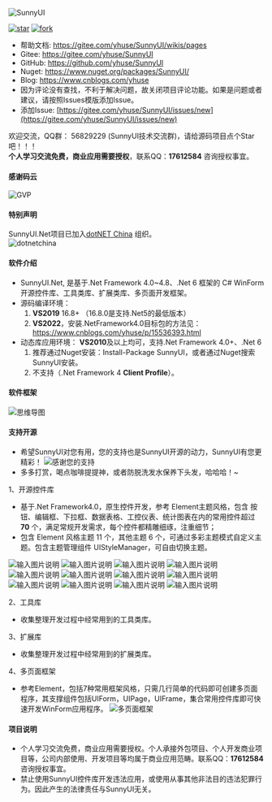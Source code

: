 ![SunnyUI](https://images.gitee.com/uploads/images/2021/0324/213615_54240ba9_416720.png "SunnyUI.png")

[![star](https://gitee.com/yhuse/SunnyUI/badge/star.svg?theme=gvp)](https://gitee.com/yhuse/SunnyUI/stargazers)
[![fork](https://gitee.com/yhuse/SunnyUI/badge/fork.svg?theme=gvp)](https://gitee.com/yhuse/SunnyUI/members)    
- 帮助文档: https://gitee.com/yhuse/SunnyUI/wikis/pages    
- Gitee:  https://gitee.com/yhuse/SunnyUI    
- GitHub: https://github.com/yhuse/SunnyUI    
- Nuget:  https://www.nuget.org/packages/SunnyUI/    
- Blog:   https://www.cnblogs.com/yhuse    
- 因为评论没有查找，不利于解决问题，故关闭项目评论功能。如果是问题或者建议，请按照Issues模版添加Issue。    
- 添加Issue: [https://gitee.com/yhuse/SunnyUI/issues/new](https://gitee.com/yhuse/SunnyUI/issues/new)    
    
欢迎交流，QQ群： 56829229  (SunnyUI技术交流群)，请给源码项目点个Star吧！！！  
**个人学习交流免费，商业应用需要授权**，联系QQ：**17612584** 咨询授权事宜。  

#### 感谢码云
![GVP](https://images.gitee.com/uploads/images/2021/0526/214138_85647268_416720.png "QQ图片20210526213958.png")  
    
#### 特别声明
SunnyUI.Net项目已加入[dotNET China](https://gitee.com/dotnetchina) 组织。<br/>
![dotnetchina](https://images.gitee.com/uploads/images/2021/0324/120117_2da9922c_416720.png "132645_21007ea0_974299.png")

#### 软件介绍
- SunnyUI.Net, 是基于.Net Framework 4.0~4.8、.Net 6 框架的 C# WinForm 开源控件库、工具类库、扩展类库、多页面开发框架。
- 源码编译环境：    
  1. **VS2019** 16.8+ （16.8.0是支持.Net5的最低版本）    
  2. **VS2022**，安装.NetFramework4.0目标包的方法见：https://www.cnblogs.com/yhuse/p/15536393.html    
- 动态库应用环境： **VS2010**及以上均可，支持.Net Framework 4.0+、.Net 6    
  1. 推荐通过Nuget安装：Install-Package SunnyUI，或者通过Nuget搜索SunnyUI安装。    
  2. 不支持（.Net Framework 4 **Client Profile**）。     
    
#### 软件框架
![思维导图](https://images.gitee.com/uploads/images/2020/0627/210016_f3203a8b_416720.png "0.png")

#### 支持开源
- 希望SunnyUI对您有用，您的支持也是SunnyUI开源的动力，SunnyUI有您更精彩！
![感谢您的支持](https://images.gitee.com/uploads/images/2021/0409/201558_9a0993a3_416720.png "SupportSunnyUI.png")
- 多多打赏，喝点咖啡提提神，或者防脱洗发水保养下头发，哈哈哈！~

1、开源控件库  

  - 基于.Net Framework4.0，原生控件开发，参考 Element主题风格，包含 按钮、编辑框、下拉框、数据表格、工控仪表、统计图表在内的常用控件超过  **70** 个，满足常规开发需求，每个控件都精雕细琢，注重细节；  
  - 包含 Element 风格主题 11 个，其他主题 6 个，可通过多彩主题模式自定义主题。包含主题管理组件 UIStyleManager，可自由切换主题。  

![输入图片说明](https://images.gitee.com/uploads/images/2020/0627/210102_6d4899e9_416720.png "1.png")
![输入图片说明](https://images.gitee.com/uploads/images/2020/0627/210116_bcd384cc_416720.png "2.png")
![输入图片说明](https://images.gitee.com/uploads/images/2020/0627/210130_666db8a5_416720.png "3.png")
![输入图片说明](https://images.gitee.com/uploads/images/2020/0627/210140_de07ac54_416720.png "6.png")
![输入图片说明](https://images.gitee.com/uploads/images/2020/0627/210147_01be66cb_416720.png "4.png")
![输入图片说明](https://images.gitee.com/uploads/images/2020/0627/210154_e4235df6_416720.png "5.png")
![输入图片说明](https://images.gitee.com/uploads/images/2020/0627/210203_b12eaa87_416720.png "7.png")
![输入图片说明](https://images.gitee.com/uploads/images/2020/0627/210212_00646588_416720.png "8.png")
![输入图片说明](https://images.gitee.com/uploads/images/2020/1011/104113_7d88b554_416720.png "UILineChart.png")
![输入图片说明](https://images.gitee.com/uploads/images/2020/0627/210228_94c98123_416720.png "10.png")
![输入图片说明](https://images.gitee.com/uploads/images/2020/0627/210235_9ee69ad8_416720.png "11.png")
![输入图片说明](https://images.gitee.com/uploads/images/2020/0627/210243_76faa4ad_416720.png "12.png")

2、工具库

  - 收集整理开发过程中经常用到的工具类库。

3、扩展库

  - 收集整理开发过程中经常用到的扩展类库。

4、多页面框架

  - 参考Element，包括7种常用框架风格，只需几行简单的代码即可创建多页面程序，其支撑组件包括UIForm，UIPage，UIFrame，集合常用控件库即可快速开发WinForm应用程序。
![多页面框架](https://images.gitee.com/uploads/images/2020/0627/210832_a1a766ac_416720.png "21.png")

#### 项目说明
- 个人学习交流免费，商业应用需要授权。个人承接外包项目、个人开发商业项目等，公司内部使用、开发项目等均属于商业应用范畴。联系QQ：**17612584** 咨询授权事宜。      
- 禁止使用SunnyUI控件库开发违法应用，或使用从事其他非法目的违法犯罪行为。因此产生的法律责任与SunnyUI无关。     